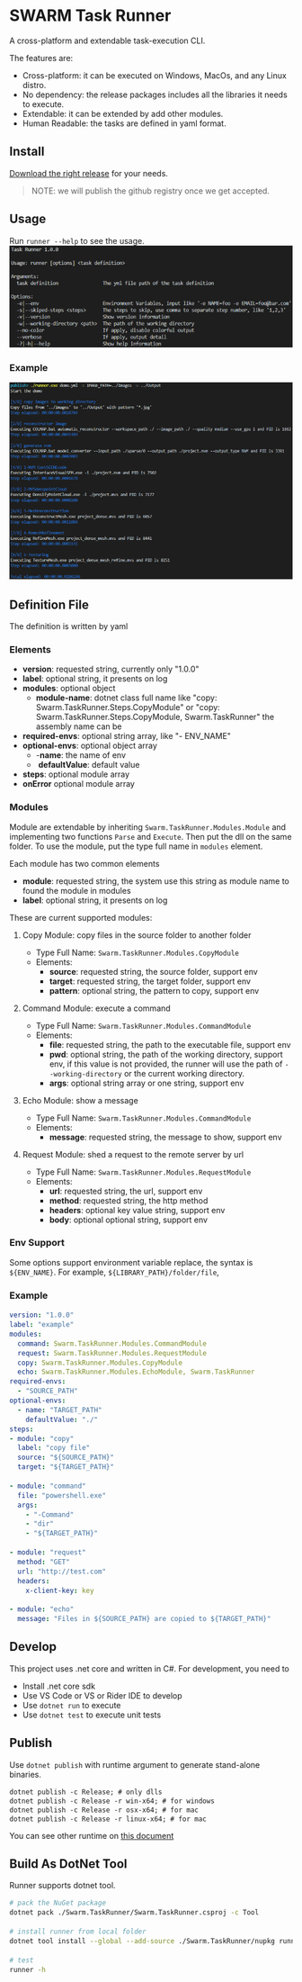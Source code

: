 # SWARM Task Runner
A cross-platform and extendable task-execution CLI.

The features are:
- Cross-platform: it can be executed on Windows, MacOs, and any Linux distro.
- No dependency: the release packages includes all the libraries it needs to execute.
- Extendable: it can be extended by add other modules.
- Human Readable: the tasks are defined in yaml format.

## Install
[Download the right release](https://github.com/swarmnyc/Swarm.TaskRunner/releases) for your needs.

> NOTE: we will publish the github registry once we get accepted.

## Usage
Run `runner --help` to see the usage.
![usage](./screenshots/usage.png)

### Example
![example](./screenshots/example.png)

## Definition File
The definition is written by yaml

### Elements
- **version**: requested string, currently only "1.0.0"
- **label**: optional string, it presents on log
- **modules**: optional object
    - **module-name**: dotnet class full name like "copy: Swarm.TaskRunner.Steps.CopyModule" or "copy: Swarm.TaskRunner.Steps.CopyModule, Swarm.TaskRunner" the assembly name can be 
- **required-envs**: optional string array, like "- ENV_NAME"
- **optional-envs**: optional object array
    - -**name**: the name of env
    - &nbsp;**defaultValue**: default value
- **steps**: optional module array
- **onError** optional module array

### Modules
Module are extendable by inheriting `Swarm.TaskRunner.Modules.Module` and implementing two functions `Parse` and `Execute`. Then put the dll on the same folder. To use the module, put the type full name in `modules` element.

Each module has two common elements
- **module**: requested string, the system use this string as module name to found the module in modules
- **label**: optional string, it presents on log

These are current supported modules:
1. Copy Module: copy files in the source folder to another folder 
    - Type Full Name: `Swarm.TaskRunner.Modules.CopyModule`  
    - Elements:
        - **source**: requested string, the source folder, support env
        - **target**: requested string, the target folder, support env
        - **pattern**: optional string, the pattern to copy, support env

2. Command Module: execute a command
    - Type Full Name: `Swarm.TaskRunner.Modules.CommandModule`
    - Elements:
        - **file**: requested string, the path to the executable file, support env
        - **pwd**: optional string, the path of the working directory, support env, if this value is not provided, the runner will use the path of `--working-directory` or the current working directory.
        - **args**: optional string array or one string, support env

3. Echo Module: show a message
    - Type Full Name: `Swarm.TaskRunner.Modules.CommandModule`
    - Elements:
        - **message**: requested string, the message to show, support env

4. Request Module: shed a request to the remote server by url
    - Type Full Name: `Swarm.TaskRunner.Modules.RequestModule`
    - Elements:
        - **url**: requested string, the url, support env
        - **method**: requested string, the http method
        - **headers**: optional key value string, support env
        - **body**: optional optional string, support env

### Env Support
Some options support environment variable replace, the syntax is `${ENV_NAME}`. For example, `${LIBRARY_PATH}/folder/file`, 

### Example
``` yml
version: "1.0.0"
label: "example"
modules:
  command: Swarm.TaskRunner.Modules.CommandModule
  request: Swarm.TaskRunner.Modules.RequestModule
  copy: Swarm.TaskRunner.Modules.CopyModule
  echo: Swarm.TaskRunner.Modules.EchoModule, Swarm.TaskRunner
required-envs:
  - "SOURCE_PATH"
optional-envs:
  - name: "TARGET_PATH"
    defaultValue: "./"
steps:
- module: "copy"
  label: "copy file"
  source: "${SOURCE_PATH}"
  target: "${TARGET_PATH}"
    
- module: "command"
  file: "powershell.exe"
  args:
    - "-Command"
    - "dir"
    - "${TARGET_PATH}"

- module: "request"
  method: "GET"
  url: "http://test.com"
  headers:
    x-client-key: key

- module: "echo"
  message: "Files in ${SOURCE_PATH} are copied to ${TARGET_PATH}"
```

## Develop
This project uses .net core and written in C#. For development, you need to
- Install .net core sdk
- Use VS Code or VS or Rider IDE to develop
- Use `dotnet run` to execute
- Use `dotnet test` to execute unit tests

## Publish
Use `dotnet publish` with runtime argument to generate stand-alone binaries.
```
dotnet publish -c Release; # only dlls
dotnet publish -c Release -r win-x64; # for windows
dotnet publish -c Release -r osx-x64; # for mac
dotnet publish -c Release -r linux-x64; # for mac
```
You can see other runtime on [this document](https://docs.microsoft.com/en-us/dotnet/core/rid-catalog)

## Build As DotNet Tool
Runner supports dotnet tool. 
```bash
# pack the NuGet package
dotnet pack ./Swarm.TaskRunner/Swarm.TaskRunner.csproj -c Tool

# install runner from local folder
dotnet tool install --global --add-source ./Swarm.TaskRunner/nupkg runner

# test
runner -h
```
